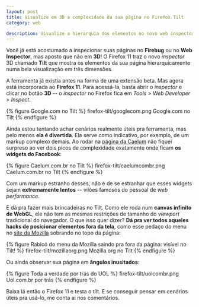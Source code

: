 ```yaml
---
layout: post
title: Visualize em 3D a complexidade da sua página no Firefox Tilt
category: web

description: Visualize a hierarquia dos elementos no novo web inspector do Firefox 11
---
```


Você já está acostumado a inspecionar suas páginas no **Firebug** ou no **Web Inspector**, mas aposto que não em **3D**! O Firefox 11 traz o novo *inspector* 3D chamado **Tilt** que mostra os elementos da sua página hierarquicamente numa bela visualização em três dimensões.

A ferramenta já existia antes na forma de uma extensão beta. Mas agora está incorporada ao **Firefox 11**. Para acessá-la, basta abrir o *inspector* e clicar no botão **3D** -- o *inspector* no Firefox fica em *Tools* > *Web Developer* > *Inspect*.

{% figure Google.com no Tilt %}
	firefox-tilt/googlecom.png 	Google.com no Tilt
{% endfigure %}

Ainda estou tentando achar cenários realmente úteis pra ferramenta, mas pelo menos **ela é divertida**. Ela serve como indicativo, por exemplo, de um markup complexo demais. Ao rodar na [página da Caelum](http://www.caelum.com.br) não fiquei surpreso ao ver dois picos de complexidade exatamente onde ficam **os widgets do Facebook**:

{% figure Caelum.com.br no Tilt %}
	firefox-tilt/caelumcombr.png 	Caelum.com.br no Tilt
{% endfigure %}

Com um markup estranho desses, não é de se estranhar que esses widgets sejam **extremamente lentos** -- vilões famosos do pessoal de *web performance*.

E dá pra fazer mais brincadeiras no Tilt. Como ele roda num **canvas infinito de WebGL**, ele não tem as mesmas restrições de tamanho do *viewport* tradicional do navegador. O que isso quer dizer? **Dá pra ver todos aqueles hacks de posicionar elementos fora da tela**, como esse pedaço do menu no [site da Mozilla](http://mozilla.org) sobrando no topo da página:

{% figure Rabicó do menu da Mozilla saindo pra fora da página: visível no Tilt! %}
	firefox-tilt/mozillaorg.png 	Mozilla.org no Tilt
{% endfigure %}

Ou ainda observar sua página em **ângulos inusitados**:

{% figure Toda a verdade por trás do UOL %}
	firefox-tilt/uolcombr.png 	Uol.com.br por trás
{% endfigure %}

Baixa lá então o Firefox 11 e testa o tilt. E se conseguir pensar em cenários úteis pra usá-lo, me conta aí nos comentários.